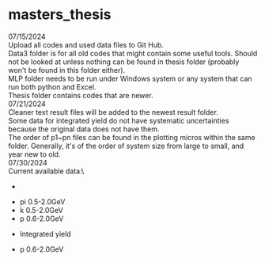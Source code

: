 # masters_thesis
07/15/2024\
Upload all codes and used data files to Git Hub.\
Data3 folder is for all old codes that might contain some useful tools. Should not be looked at unless nothing can be found in thesis folder (probably won't be found in this folder either).\
MLP folder needs to be run under Windows system or any system that can run both python and Excel.\
Thesis folder contains codes that are newer.\
07/21/2024\
Cleaner text result files will be added to the newest result folder.\
Some data for integrated yield do not have systematic uncertainties because the original data does not have them.\
The order of p1~pn files can be found in the plotting micros within the same folder. Generally, it's of the order of system size from large to small, and year new to old.\
07/30/2024\
Current available data:\
* <pT>
+ pi 0.5-2.0GeV
+ k 0.5-2.0GeV
+ p 0.6-2.0GeV
* Integrated yield
+ p 0.6-2.0GeV
